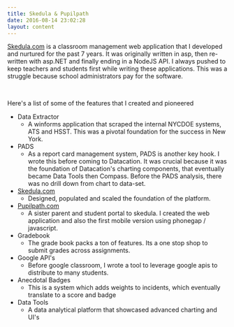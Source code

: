 ```yaml
---
title: Skedula & Pupilpath
date: 2016-08-14 23:02:28
layout: content
---
```


[Skedula.com](https://skedula.com) is a classroom management web application that I developed and nurtured for the past 7 years. It was originally written in asp, then re-written with asp.NET and finally ending in a NodeJS API. I always pushed to keep teachers and students first while writing these applications. This was a struggle because school administrators pay for the software.

<br />

Here's a list of some of the features that I created and pioneered

 - Data Extractor
 	-  A winforms application that scraped the internal NYCDOE systems, ATS and HSST. This was a pivotal foundation for the success in New York. 
 - PADS
 	- As a report card management system, PADS is another key hook. I wrote this before coming to Datacation. It was crucial because it was the foundation of Datacation's charting components, that eventually became Data Tools then Compass. Before the PADS analysis, there was no drill down from chart to data-set.
 - [Skedula.com](https://skedula.com)
 	- Designed, populated and scaled the foundation of the platform. 
 - [Pupilpath.com](https://pupilpath.com)
 	- A sister parent and student portal to skedula. I created the web application and also the first mobile version using phonegap / javascript.
 - Gradebook
 	- The grade book packs a ton of features. Its a one stop shop to submit grades across assignments.
 - Google API's
 	- Before google classroom, I wrote a tool to leverage google apis to distribute to many students.
 - Anecdotal Badges
 	- This is a system which adds weights to incidents, which eventually translate to a score and badge
 - Data Tools
 	- A data analytical platform that showcased advanced charting and UI's


<br />


